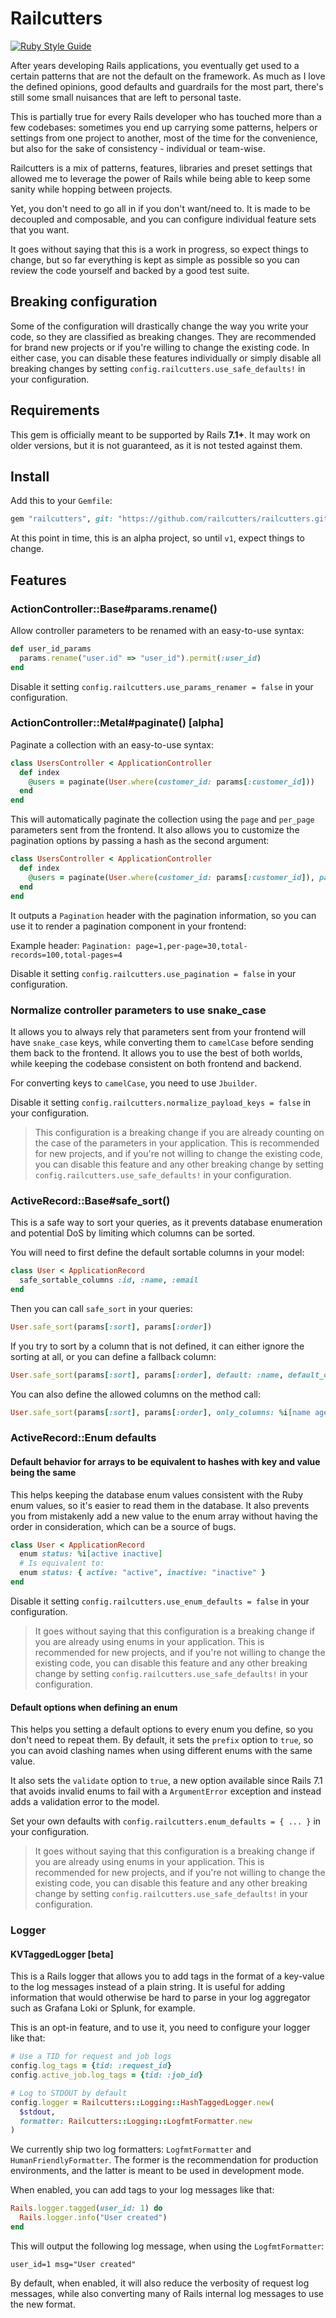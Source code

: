 # Railcutters

[![Ruby Style Guide](https://img.shields.io/badge/code_style-standard-brightgreen.svg)](https://github.com/standardrb/standard)

After years developing Rails applications, you eventually get used to a certain patterns that are
not the default on the framework. As much as I love the defined opinions, good defaults and
guardrails for the most part, there's still some small nuisances that are left to personal taste.

This is partially true for every Rails developer who has touched more than a few codebases:
sometimes you end up carrying some patterns, helpers or settings from one project to another,
most of the time for the convenience, but also for the sake of consistency - individual or
team-wise.

Railcutters is a mix of patterns, features, libraries and preset settings that allowed me to
leverage the power of Rails while being able to keep some sanity while hopping between projects.

Yet, you don't need to go all in if you don't want/need to. It is made to be decoupled and
composable, and you can configure individual feature sets that you want.

It goes without saying that this is a work in progress, so expect things to change, but so far
everything is kept as simple as possible so you can review the code yourself and backed by a good
test suite.

## Breaking configuration

Some of the configuration will drastically change the way you write your code, so they are
classified as breaking changes. They are recommended for brand new projects or if you're willing to
change the existing code. In either case, you can disable these features individually or simply
disable all breaking changes by setting `config.railcutters.use_safe_defaults!` in your
configuration.

## Requirements

This gem is officially meant to be supported by Rails **7.1+**. It may work on older versions, but
it is not guaranteed, as it is not tested against them.

## Install

Add this to your `Gemfile`:

```ruby
gem "railcutters", git: "https://github.com/railcutters/railcutters.git", branch: "main"
```

At this point in time, this is an alpha project, so until `v1`, expect things to change.

## Features

### ActionController::Base\#params.rename()

Allow controller parameters to be renamed with an easy-to-use syntax:

```ruby
def user_id_params
  params.rename("user.id" => "user_id").permit(:user_id)
end
```

Disable it setting `config.railcutters.use_params_renamer = false` in your configuration.

### ActionController::Metal\#paginate() [alpha]

Paginate a collection with an easy-to-use syntax:

```ruby
class UsersController < ApplicationController
  def index
    @users = paginate(User.where(customer_id: params[:customer_id]))
  end
end
```

This will automatically paginate the collection using the `page` and `per_page` parameters sent
from the frontend. It also allows you to customize the pagination options by passing a hash as the
second argument:

```ruby
class UsersController < ApplicationController
  def index
    @users = paginate(User.where(customer_id: params[:customer_id]), page: 4, per_page: 10)
  end
end
```

It outputs a `Pagination` header with the pagination information, so you can use it to render a
pagination component in your frontend:

Example header: `Pagination: page=1,per-page=30,total-records=100,total-pages=4`

Disable it setting `config.railcutters.use_pagination = false` in your configuration.

### Normalize controller parameters to use snake_case

It allows you to always rely that parameters sent from your frontend will have `snake_case` keys,
while converting them to `camelCase` before sending them back to the frontend. It allows you to use
the best of both worlds, while keeping the codebase consistent on both frontend and backend.

For converting keys to `camelCase`, you need to use `Jbuilder`.

Disable it setting `config.railcutters.normalize_payload_keys = false` in your configuration.

> This configuration is a breaking change if you are already counting on the case of the parameters
> in your application. This is recommended for new projects, and if you're not willing to change the
> existing code, you can disable this feature and any other breaking change by setting
> `config.railcutters.use_safe_defaults!` in your configuration.

### ActiveRecord::Base\#safe_sort()

This is a safe way to sort your queries, as it prevents database enumeration and potential DoS by
limiting which columns can be sorted.

You will need to first define the default sortable columns in your model:

```ruby
class User < ApplicationRecord
  safe_sortable_columns :id, :name, :email
end
```

Then you can call `safe_sort` in your queries:

```ruby
User.safe_sort(params[:sort], params[:order])
```

If you try to sort by a column that is not defined, it can either ignore the sorting at all, or you
can define a fallback column:

```ruby
User.safe_sort(params[:sort], params[:order], default: :name, default_order: :asc)
```

You can also define the allowed columns on the method call:

```ruby
User.safe_sort(params[:sort], params[:order], only_columns: %i[name age])
```

### ActiveRecord::Enum defaults

#### Default behavior for arrays to be equivalent to hashes with key and value being the same

This helps keeping the database enum values consistent with the Ruby enum values, so it's easier to
read them in the database. It also prevents you from mistakenly add a new value to the enum array
without having the order in consideration, which can be a source of bugs.

```ruby
class User < ApplicationRecord
  enum status: %i[active inactive]
  # Is equivalent to:
  enum status: { active: "active", inactive: "inactive" }
end
```

Disable it setting `config.railcutters.use_enum_defaults = false` in your configuration.

> It goes without saying that this configuration is a breaking change if you are already using enums
> in your application. This is recommended for new projects, and if you're not willing to change the
> existing code, you can disable this feature and any other breaking change by setting
> `config.railcutters.use_safe_defaults!` in your configuration.

#### Default options when defining an enum

This helps you setting a default options to every enum you define, so you don't need to repeat them.
By default, it sets the `prefix` option to `true`, so you can avoid clashing names when using
different enums with the same value.

It also sets the `validate` option to `true`, a new option
available since Rails 7.1 that avoids invalid enums to fail with a `ArgumentError` exception and
instead adds a validation error to the model.

Set your own defaults with `config.railcutters.enum_defaults = { ... }` in your configuration.

> It goes without saying that this configuration is a breaking change if you are already using enums
> in your application. This is recommended for new projects, and if you're not willing to change the
> existing code, you can disable this feature and any other breaking change by setting
> `config.railcutters.use_safe_defaults!` in your configuration.

### Logger

#### KVTaggedLogger [beta]

This is a Rails logger that allows you to add tags in the format of a key-value to the log messages
instead of a plain string. It is useful for adding information that would otherwise be hard to parse
in your log aggregator such as Grafana Loki or Splunk, for example.

This is an opt-in feature, and to use it, you need to configure your logger like that:

```ruby
# Use a TID for request and job logs
config.log_tags = {tid: :request_id}
config.active_job.log_tags = {tid: :job_id}

# Log to STDOUT by default
config.logger = Railcutters::Logging::HashTaggedLogger.new(
  $stdout,
  formatter: Railcutters::Logging::LogfmtFormatter.new
)
```

We currently ship two log formatters: `LogfmtFormatter` and `HumanFriendlyFormatter`. The former is
the recommendation for production environments, and the latter is meant to be used in development
mode.

When enabled, you can add tags to your log messages like that:

```ruby
Rails.logger.tagged(user_id: 1) do
  Rails.logger.info("User created")
end
```

This will output the following log message, when using the `LogfmtFormatter`:

```
user_id=1 msg="User created"
```

By default, when enabled, it will also reduce the verbosity of request log messages, while also
converting many of Rails internal log messages to use the new format.
